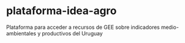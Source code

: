 # plataforma-idea-agro
Plataforma para acceder a recursos de GEE sobre indicadores medio-ambientales y productivos del Uruguay
